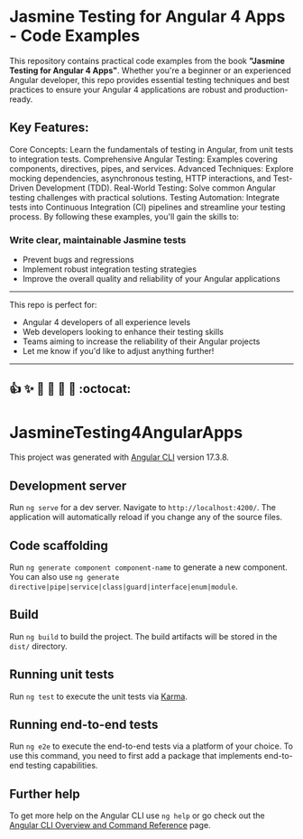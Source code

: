 # Jasmine Testing for Angular 4 Apps - Code Examples
This repository contains practical code examples from the book **"Jasmine Testing for Angular 4 Apps"**. Whether you're a beginner or an experienced Angular developer, this repo provides essential testing techniques and best practices to ensure your Angular 4 applications are robust and production-ready.

## Key Features:
Core Concepts: Learn the fundamentals of testing in Angular, from unit tests to integration tests.
Comprehensive Angular Testing: Examples covering components, directives, pipes, and services.
Advanced Techniques: Explore mocking dependencies, asynchronous testing, HTTP interactions, and Test-Driven Development (TDD).
Real-World Testing: Solve common Angular testing challenges with practical solutions.
Testing Automation: Integrate tests into Continuous Integration (CI) pipelines and streamline your testing process.
By following these examples, you'll gain the skills to:

### Write clear, maintainable Jasmine tests
- Prevent bugs and regressions
- Implement robust integration testing strategies
- Improve the overall quality and reliability of your Angular applications

---
This repo is perfect for:
- Angular 4 developers of all experience levels
- Web developers looking to enhance their testing skills
- Teams aiming to increase the reliability of their Angular projects
- Let me know if you'd like to adjust anything further!


---
:+1: :sparkles: :camel: :tada:
:rocket: :metal: :octocat: 
---
# JasmineTesting4AngularApps

This project was generated with [Angular CLI](https://github.com/angular/angular-cli) version 17.3.8.

## Development server

Run `ng serve` for a dev server. Navigate to `http://localhost:4200/`. The application will automatically reload if you change any of the source files.

## Code scaffolding

Run `ng generate component component-name` to generate a new component. You can also use `ng generate directive|pipe|service|class|guard|interface|enum|module`.

## Build

Run `ng build` to build the project. The build artifacts will be stored in the `dist/` directory.

## Running unit tests

Run `ng test` to execute the unit tests via [Karma](https://karma-runner.github.io).

## Running end-to-end tests

Run `ng e2e` to execute the end-to-end tests via a platform of your choice. To use this command, you need to first add a package that implements end-to-end testing capabilities.

## Further help

To get more help on the Angular CLI use `ng help` or go check out the [Angular CLI Overview and Command Reference](https://angular.io/cli) page.
